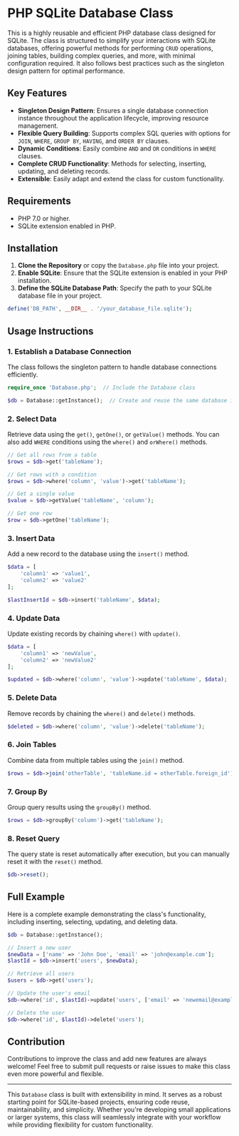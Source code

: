 # PHP SQLite Database Class

This is a highly reusable and efficient PHP database class designed for SQLite. The class is structured to simplify your interactions with SQLite databases, offering powerful methods for performing `CRUD` operations, joining tables, building complex queries, and more, with minimal configuration required. It also follows best practices such as the singleton design pattern for optimal performance.

## Key Features

- **Singleton Design Pattern**: Ensures a single database connection instance throughout the application lifecycle, improving resource management.
- **Flexible Query Building**: Supports complex SQL queries with options for `JOIN`, `WHERE`, `GROUP BY`, `HAVING`, and `ORDER BY` clauses.
- **Dynamic Conditions**: Easily combine `AND` and `OR` conditions in `WHERE` clauses.
- **Complete CRUD Functionality**: Methods for selecting, inserting, updating, and deleting records.
- **Extensible**: Easily adapt and extend the class for custom functionality.

## Requirements

- PHP 7.0 or higher.
- SQLite extension enabled in PHP.

## Installation

1. **Clone the Repository** or copy the `Database.php` file into your project.
2. **Enable SQLite**: Ensure that the SQLite extension is enabled in your PHP installation.
3. **Define the SQLite Database Path**: Specify the path to your SQLite database file in your project.

```php
define('DB_PATH', __DIR__ . '/your_database_file.sqlite');
```

## Usage Instructions

### 1. Establish a Database Connection

The class follows the singleton pattern to handle database connections efficiently.

```php
require_once 'Database.php';  // Include the Database class

$db = Database::getInstance();  // Create and reuse the same database instance
```

### 2. Select Data

Retrieve data using the `get()`, `getOne()`, or `getValue()` methods. You can also add `WHERE` conditions using the `where()` and `orWhere()` methods.

```php
// Get all rows from a table
$rows = $db->get('tableName');

// Get rows with a condition
$rows = $db->where('column', 'value')->get('tableName');

// Get a single value
$value = $db->getValue('tableName', 'column');

// Get one row
$row = $db->getOne('tableName');
```

### 3. Insert Data

Add a new record to the database using the `insert()` method.

```php
$data = [
    'column1' => 'value1',
    'column2' => 'value2'
];

$lastInsertId = $db->insert('tableName', $data);
```

### 4. Update Data

Update existing records by chaining `where()` with `update()`.

```php
$data = [
    'column1' => 'newValue',
    'column2' => 'newValue2'
];

$updated = $db->where('column', 'value')->update('tableName', $data);
```

### 5. Delete Data

Remove records by chaining the `where()` and `delete()` methods.

```php
$deleted = $db->where('column', 'value')->delete('tableName');
```

### 6. Join Tables

Combine data from multiple tables using the `join()` method.

```php
$rows = $db->join('otherTable', 'tableName.id = otherTable.foreign_id')->get('tableName');
```

### 7. Group By

Group query results using the `groupBy()` method.

```php
$rows = $db->groupBy('column')->get('tableName');
```

### 8. Reset Query

The query state is reset automatically after execution, but you can manually reset it with the `reset()` method.

```php
$db->reset();
```

## Full Example

Here is a complete example demonstrating the class's functionality, including inserting, selecting, updating, and deleting data.

```php
$db = Database::getInstance();

// Insert a new user
$newData = ['name' => 'John Doe', 'email' => 'john@example.com'];
$lastId = $db->insert('users', $newData);

// Retrieve all users
$users = $db->get('users');

// Update the user's email
$db->where('id', $lastId)->update('users', ['email' => 'newemail@example.com']);

// Delete the user
$db->where('id', $lastId)->delete('users');
```

## Contribution

Contributions to improve the class and add new features are always welcome! Feel free to submit pull requests or raise issues to make this class even more powerful and flexible.

---

This `Database` class is built with extensibility in mind. It serves as a robust starting point for SQLite-based projects, ensuring code reuse, maintainability, and simplicity. Whether you're developing small applications or larger systems, this class will seamlessly integrate with your workflow while providing flexibility for custom functionality.
